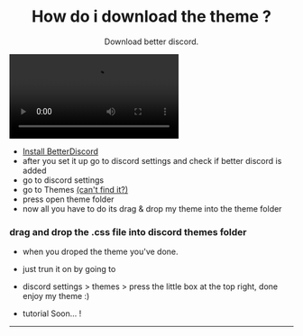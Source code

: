 <h1 align="center">How do i download the theme ?</h1>
<p align="center">Download better discord.</p>

![](https://cdn.discordapp.com/attachments/633683107761094677/648623195527839745/video0.mp4)

- [Install BetterDiscord](https://github.com/rauenzi/BetterDiscordApp/releases/download/v1.0.0/BandagedBD_Windows.exe)
- after you set it up go to discord settings and check if better discord is added 
- go to discord settings 
- go to Themes [(can't find it?)](https://youtu.be/48Zh3h_SD-o)
- press open theme folder
- now all you have to do its drag & drop my theme into the theme folder
### drag and drop the .css file into discord themes folder
- when you droped the theme you've done.
- just trun it on by going to
- discord settings > themes > press the little box at the top right, done enjoy my theme :) 

- tutorial Soon... !
---
